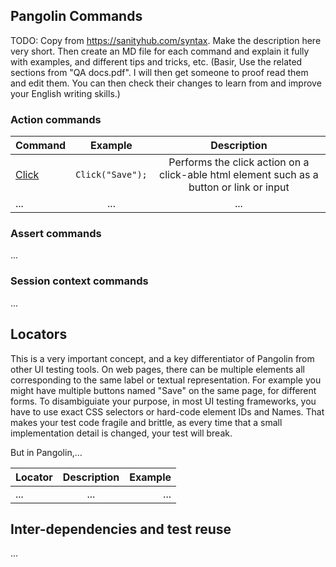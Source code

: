 ## Pangolin Commands

TODO: Copy from https://sanityhub.com/syntax. Make the description here very short.
Then create an MD file for each command and explain it fully with examples, and different tips and tricks, etc.
(Basir, Use the related sections from "QA docs.pdf". I will then get someone to proof read them and edit them. You can then check their changes to learn from and improve your English writing skills.)

### Action commands

| Command |  Example | Description
| ------------- |:-------------:|:-------:|
| [Click](commands\Click.md) | `Click("Save");` | Performs the click action on a click-able html element such as a button or link or input 
| ... | ... | ...

### Assert commands

...

### Session context commands

...

## Locators

This is a very important concept, and a key differentiator of Pangolin from other UI testing tools. On web pages, there can be multiple elements all corresponding to the same label or textual representation. For example you might have multiple buttons named "Save" on the same page, for different forms. To disambiguiate your purpose, in most UI testing frameworks, you have to use exact CSS selectors or hard-code element IDs and Names. That makes your test code fragile and brittle, as every time that a small implementation detail is changed, your test will break.

But in Pangolin,...

| Locator | Description | Example |
| ------- | :---------: | ------: |
| ...     |     ...     |     ... |

## Inter-dependencies and test reuse

...